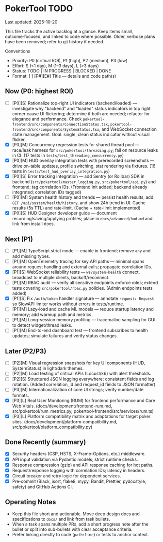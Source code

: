 # PokerTool TODO

Last updated: 2025-10-20

This file tracks the active backlog at a glance. Keep items small, outcome‑focused, and linked to code where possible. Older, verbose plans have been removed; refer to git history if needed.

Conventions
- Priority: P0 (critical ROI), P1 (high), P2 (medium), P3 (low)
- Effort: S (<1 day), M (1–3 days), L (>3 days)
- Status: TODO | IN PROGRESS | BLOCKED | DONE
- Format: [ ] [P#][E#] Title — details and code path(s)

## Now (P0: highest ROI)

- [ ] [P0][S] Rationalize top-right UI indicators (backend/loaded) — investigate why "backend" and "loaded" status indicators in top right corner cause UI flickering; determine if both are needed; refactor for elegance and performance. Check `pokertool-frontend/src/components/ConnectionStatus.tsx`, `pokertool-frontend/src/components/SystemStatus.tsx`, and WebSocket connection state management. Goal: single, clean status indicator without visual flicker.
- [x] [P0][M] Concurrency regression tests for shared thread pool — race/leak harness for `src/pokertool/threading.py`; fail on resource leaks in CI. (17 tests in `tests/test_threading_concurrency.py`)
- [x] [P0][M] HUD overlay integration tests with prerecorded screenshots — drive on-table updates, profile switching, stat rendering via fixtures. (16 tests in `tests/test_hud_overlay_integration.py`)
- [x] [P0][S] Error tracking integration — add Sentry (or Rollbar) SDK in backend (`src/pokertool/master_logging.py`, `src/pokertool/api.py`) and frontend; tag correlation IDs. (Frontend init added; backend already integrated; correlation IDs tagged)
- [ ] [P0][M] System health history and trends — persist health results, add `GET /api/system/health/history`, and show 24h trend in UI. Cache results (5s TTL) and rate-limit. (Cache + rate-limit implemented)
- [x] [P0][S] HUD Designer developer guide — document recording/saving/applying profiles; place in `docs/advanced/hud.md` and link from install docs.

## Next (P1)

- [ ] [P1][M] TypeScript strict mode — enable in frontend; remove `any` and add missing types.
- [ ] [P1][M] OpenTelemetry tracing for key API paths — minimal spans around request handling and external calls; propagate correlation IDs.
- [x] [P1][S] WebSocket reliability tests — `ws/system-health` connect, broadcast to multiple clients, backoff/reconnect.
- [ ] [P1][M] RBAC audit — verify all sensitive endpoints enforce roles; extend tests covering `src/pokertool/rbac.py` policies. (Admin endpoints tests added)
- [x] [P1][S] Fix `/auth/token` handler signature — annotate `request: Request` so SlowAPI limiter works without errors in tests/runtime.
- [ ] [P1][M] Lazy-load and cache ML models — reduce startup latency and memory; add warmup path and metrics.
- [ ] [P1][M] Long-session memory profiling — tracemalloc sampling for GUI to detect widget/thread leaks.
- [ ] [P1][M] End-to-end dashboard test — frontend subscribes to health updates; simulate failures and verify status changes.

## Later (P2/P3)

- [ ] [P2][M] Visual regression snapshots for key UI components (HUD, SystemStatus) in light/dark themes.
- [ ] [P2][M] Load testing of critical APIs (Locust/k6) with alert thresholds.
- [ ] [P2][S] Structured JSON logging everywhere; consistent fields and log rotation. (Added correlation_id and request_id fields to JSON formatter)
- [ ] [P3][M] Internationalization of core UI strings; verify number/date formats.
- [x] [P3][L] Real User Monitoring (RUM) for frontend performance and Core Web Vitals. (docs/development/frontend-rum.md, src/pokertool/rum_metrics.py, pokertool-frontend/src/services/rum.ts)
- [x] [P3][L] Platform compatibility matrix and adaptations for target poker sites. (docs/development/platform-compatibility.md, src/pokertool/platform_compatibility.py)

## Done Recently (summary)

- [x] Security headers (CSP, HSTS, X-Frame-Options, etc.) middleware.
- [x] API input validation via Pydantic models; strict runtime checks.
- [x] Response compression (gzip) and API response caching for hot paths.
- [x] Request/response logging with correlation IDs; latency in headers.
- [x] Circuit breaker and retry logic for dependent services.
- [x] Pre-commit (Black, isort, flake8, mypy, Bandit, Prettier, pydocstyle, safety) and GitHub Actions CI.

## Operating Notes

- Keep this file short and actionable. Move deep design docs and specifications to `docs/` and link from task bullets.
- When a task spans multiple PRs, add a short progress note after the bullet or split into sub-bullets with clear acceptance criteria.
- Prefer linking directly to code (`path:line`) or tests to anchor context.
